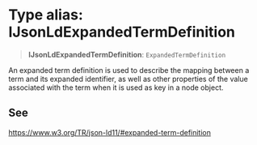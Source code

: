 # Type alias: IJsonLdExpandedTermDefinition

> **IJsonLdExpandedTermDefinition**: `ExpandedTermDefinition`

An expanded term definition is used to describe the mapping between a term
and its expanded identifier, as well as other properties of the value
associated with the term when it is used as key in a node object.

## See

https://www.w3.org/TR/json-ld11/#expanded-term-definition
